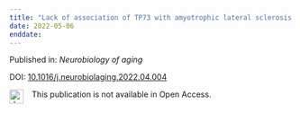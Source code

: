 ```yaml
---
title: "Lack of association of TP73 with amyotrophic lateral sclerosis in a large cohort of cases."
date: 2022-05-06
enddate:
---
```


Published in: *Neurobiology of aging*

DOI: [10.1016/j.neurobiolaging.2022.04.004](https://doi.org/10.1016/j.neurobiolaging.2022.04.004)

<img src=https://upload.wikimedia.org/wikipedia/commons/thumb/0/0e/Closed_Access_logo_transparent.svg/1200px-Closed_Access_logo_transparent.svg.png alt="drawing" width="25" align="left"/> &nbsp;&nbsp;&nbsp;This publication is not available in Open Access.


